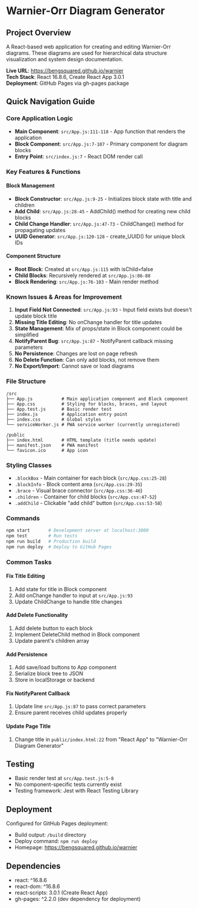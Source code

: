 # Warnier-Orr Diagram Generator

## Project Overview
A React-based web application for creating and editing Warnier-Orr diagrams. These diagrams are used for hierarchical data structure visualization and system design documentation.

**Live URL**: https://bengsquared.github.io/warnier  
**Tech Stack**: React 16.8.6, Create React App 3.0.1  
**Deployment**: GitHub Pages via gh-pages package

## Quick Navigation Guide

### Core Application Logic
- **Main Component**: `src/App.js:111-118` - App function that renders the application
- **Block Component**: `src/App.js:7-107` - Primary component for diagram blocks
- **Entry Point**: `src/index.js:7` - React DOM render call

### Key Features & Functions

#### Block Management
- **Block Constructor**: `src/App.js:9-25` - Initializes block state with title and children
- **Add Child**: `src/App.js:28-45` - AddChild() method for creating new child blocks
- **Child Change Handler**: `src/App.js:47-73` - ChildChange() method for propagating updates
- **UUID Generator**: `src/App.js:120-128` - create_UUID() for unique block IDs

#### Component Structure
- **Root Block**: Created at `src/App.js:115` with isChild=false
- **Child Blocks**: Recursively rendered at `src/App.js:86-88`
- **Block Rendering**: `src/App.js:76-103` - Main render method

### Known Issues & Areas for Improvement

1. **Input Field Not Connected**: `src/App.js:93` - Input field exists but doesn't update block title
2. **Missing Title Editing**: No onChange handler for title updates
3. **State Management**: Mix of props/state in Block component could be simplified
4. **NotifyParent Bug**: `src/App.js:87` - NotifyParent callback missing parameters
5. **No Persistence**: Changes are lost on page refresh
6. **No Delete Function**: Can only add blocks, not remove them
7. **No Export/Import**: Cannot save or load diagrams

### File Structure

```
/src
├── App.js           # Main application component and Block component
├── App.css          # Styling for blocks, braces, and layout
├── App.test.js      # Basic render test
├── index.js         # Application entry point
├── index.css        # Global styles
└── serviceWorker.js # PWA service worker (currently unregistered)

/public
├── index.html       # HTML template (title needs update)
├── manifest.json    # PWA manifest
└── favicon.ico      # App icon
```

### Styling Classes
- `.blockBox` - Main container for each block (`src/App.css:25-28`)
- `.blockInfo` - Block content area (`src/App.css:29-35`)
- `.brace` - Visual brace connector (`src/App.css:36-46`)
- `.children` - Container for child blocks (`src/App.css:47-52`)
- `.addChild` - Clickable "add child" button (`src/App.css:53-58`)

### Commands
```bash
npm start       # Development server at localhost:3000
npm test        # Run tests
npm run build   # Production build
npm run deploy  # Deploy to GitHub Pages
```

### Common Tasks

#### Fix Title Editing
1. Add state for title in Block component
2. Add onChange handler to input at `src/App.js:93`
3. Update ChildChange to handle title changes

#### Add Delete Functionality
1. Add delete button to each block
2. Implement DeleteChild method in Block component
3. Update parent's children array

#### Add Persistence
1. Add save/load buttons to App component
2. Serialize block tree to JSON
3. Store in localStorage or backend

#### Fix NotifyParent Callback
1. Update line `src/App.js:87` to pass correct parameters
2. Ensure parent receives child updates properly

#### Update Page Title
1. Change title in `public/index.html:22` from "React App" to "Warnier-Orr Diagram Generator"

## Testing
- Basic render test at `src/App.test.js:5-8`
- No component-specific tests currently exist
- Testing framework: Jest with React Testing Library

## Deployment
Configured for GitHub Pages deployment:
- Build output: `/build` directory
- Deploy command: `npm run deploy`
- Homepage: https://bengsquared.github.io/warnier

## Dependencies
- react: ^16.8.6
- react-dom: ^16.8.6
- react-scripts: 3.0.1 (Create React App)
- gh-pages: ^2.2.0 (dev dependency for deployment)